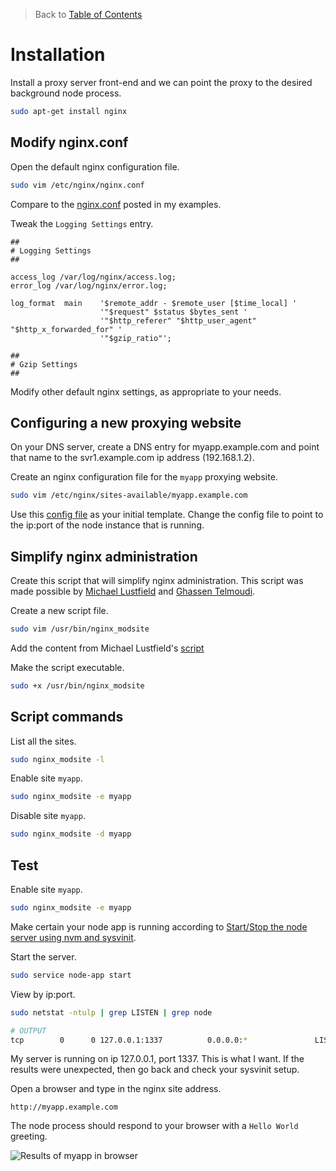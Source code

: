 > Back to [Table of Contents](https://github.com/jpfluger/examples)

# Installation

Install a proxy server front-end and we can point the proxy to the desired background node process. 

```bash
sudo apt-get install nginx
```

## Modify nginx.conf

Open the default nginx configuration file.

```bash
sudo vim /etc/nginx/nginx.conf
```

Compare to the [nginx.conf](https://github.com/jpfluger/examples/blob/master/ubuntu-14.04/nginx/nginx.conf) posted in my examples.

Tweak the `Logging Settings` entry. 

```nginx
##
# Logging Settings
##

access_log /var/log/nginx/access.log;
error_log /var/log/nginx/error.log;

log_format  main    '$remote_addr - $remote_user [$time_local] '
                    '"$request" $status $bytes_sent '
                    '"$http_referer" "$http_user_agent" "$http_x_forwarded_for" '
                    '"$gzip_ratio"';

##
# Gzip Settings
##
```

Modify other default nginx settings, as appropriate to your needs.

## Configuring a new proxying website

On your DNS server, create a DNS entry for myapp.example.com and point that name to the svr1.example.com ip address (192.168.1.2). 

Create an nginx configuration file for the `myapp` proxying website.

```bash
sudo vim /etc/nginx/sites-available/myapp.example.com
```

Use this [config file](https://github.com/jpfluger/examples/blob/master/ubuntu-14.04/nginx/myapp) as your initial template.  Change the config file to point to the ip:port of the node instance that is running.

## Simplify nginx administration

Create this script that will simplify nginx administration. This script was made possible by [Michael Lustfield](https://github.com/jpfluger/examples/blob/master/ubuntu-14.04/nginx/nginx_modules.sh) and [Ghassen Telmoudi](http://serverfault.com/questions/424452/nginx-enable-site-command).

Create a new script file.

```bash
sudo vim /usr/bin/nginx_modsite
```

Add the content from Michael Lustfield\'s [script](https://github.com/jpfluger/examples/blob/master/ubuntu-14.04/nginx/nginx_modules.sh)

Make the script executable.

```bash
sudo +x /usr/bin/nginx_modsite
```

## Script commands

List all the sites.

```bash
sudo nginx_modsite -l
```

Enable site `myapp`.

```bash
sudo nginx_modsite -e myapp
```

Disable site `myapp`.

```bash
sudo nginx_modsite -d myapp
```

## Test

Enable site `myapp`.

```bash
sudo nginx_modsite -e myapp
```

Make certain your node app is running according to [Start/Stop the node server using nvm and sysvinit](https://github.com/jpfluger/examples/blob/master/ubuntu-14.04/sysvinit-and-nvm.md).

Start the server. 

```bash
sudo service node-app start
```

View by ip:port.

```bash
sudo netstat -ntulp | grep LISTEN | grep node

# OUTPUT
tcp        0      0 127.0.0.1:1337          0.0.0.0:*               LISTEN      13287/node
```

My server is running on ip 127.0.0.1, port 1337. This is what I want. If the results were unexpected, then go back and check your sysvinit setup.

Open a browser and type in the nginx site address.

```
http://myapp.example.com
```

The node process should respond to your browser with a `Hello World` greeting.

![Results of myapp in browser](https://github.com/jpfluger/examples/blob/master/ubuntu-14.04/nginx/myapp-hello-world.png)
